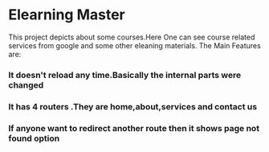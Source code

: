 # Elearning Master

This project depicts about some courses.Here One can see course related services from google and some other eleaning materials.
The Main Features are:
### It doesn't reload any time.Basically the internal parts were changed
### It has 4 routers .They are home,about,services and contact us
### If anyone want to redirect another route then it shows page not found option

